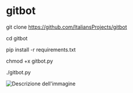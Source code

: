 # gitbot
git clone https://github.com/ItaliansProjects/gitbot

cd gitbot

pip install -r requirements.txt

chmod +x gitbot.py

./gitbot.py

![Descrizione dell'immagine](https://fiverr-res.cloudinary.com/images/t_main1,q_auto,f_auto,q_auto,f_auto/gigs/159317285/original/e0dae7be9c6638125e0462a527837f9f92806deb/create-a-basic-telegram-bot.png)